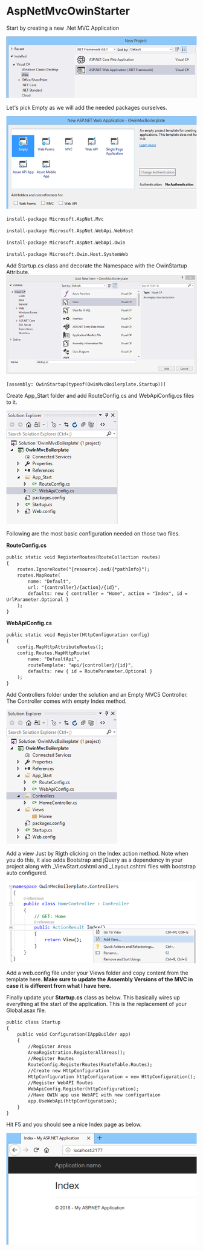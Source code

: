# AspNetMvcOwinStarter

Start by creating a new .Net MVC Application

![New Project](Images/create_project.png?raw=true "Create Empty Project")

Let's pick Empty as we will add the needed packages ourselves.

![Select Empty](Images/empty_template.png?raw=true "Pick Empty")

`
install-package Microsoft.AspNet.Mvc
`

`
 install-package Microsoft.AspNet.WebApi.WebHost
 `

 `
 install-package Microsoft.AspNet.WebApi.Owin
 `

 `
 install-package Microsoft.Owin.Host.SystemWeb
 `

 Add Startup.cs class and decorate the Namespace with the OwinStartup Attribute.
![Owin Startup](Images/startup_cs.png?raw=true "Startup")

 `
 [assembly: OwinStartup(typeof(OwinMvcBoilerplate.Startup))]
 `

 Create App_Start folder and add RouteConfig.cs and WebApiConfig.cs files to it.

![App_Start](Images/app_start.png?raw=true "Startup")

 Following are the most basic configuration needed on those two files. 

 **RouteConfig.cs**
```
public static void RegisterRoutes(RouteCollection routes)
{
    routes.IgnoreRoute("{resource}.axd/{*pathInfo}");
    routes.MapRoute(
        name: "Default",
        url: "{controller}/{action}/{id}",
        defaults: new { controller = "Home", action = "Index", id = UrlParameter.Optional }
    );
}
```

**WebApiConfig.cs**
```
public static void Register(HttpConfiguration config)
{
    config.MapHttpAttributeRoutes();
    config.Routes.MapHttpRoute(
        name: "DefaultApi",
        routeTemplate: "api/{controller}/{id}",
        defaults: new { id = RouteParameter.Optional }
    );
}
```
Add Controllers folder under the solution and an Empty MVC5 Controller. The Controller comes with empty Index method.

![Add Controller](Images/controllers.png?raw=true "Startup")

Add a view Just by Rigth clicking on the Index action method. Note when you do this, it also adds Bootstrap and jQuery as a dependency in your project along with _ViewStart.cshtml and _Layout.cshtml files with bootstrap auto configured.

![Add View](Images/add_view.png?raw=true "Add View")

Add a web.config file under your Views folder and copy content from the template here. **Make sure to update the Assembly Versions of the MVC in case it is different from what I have here.**

Finally update your **Startup.cs** class as below. This basically wires up everything at the start of the application. This is the replacement of your Global.asax file.

```
public class Startup
{
    public void Configuration(IAppBuilder app)
    {
        //Register Areas
        AreaRegistration.RegisterAllAreas();
        //Register Routes
        RouteConfig.RegisterRoutes(RouteTable.Routes);
        //Create new HttpConfiguration
        HttpConfiguration httpConfiguration = new HttpConfiguration();
        //Register WebAPI Routes
        WebApiConfig.Register(httpConfiguration);
        //Have OWIN app use WebAPI with new configurtaion
        app.UseWebApi(httpConfiguration);
    }
}
```

Hit F5 and you should see a nice Index page as below. 

![Run the app](Images/running_app.png?raw=true "Running App")

